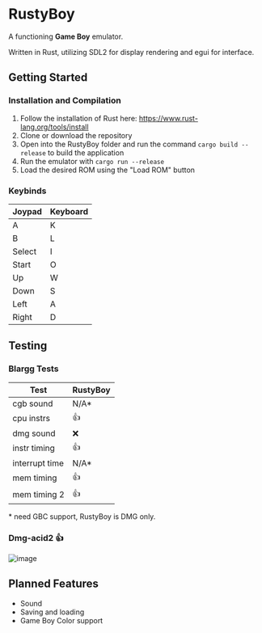 

# RustyBoy
A functioning **Game Boy** emulator.

Written in Rust, utilizing SDL2 for display rendering and egui for interface.


## Getting Started

### Installation and Compilation
1.  Follow the installation of Rust here: https://www.rust-lang.org/tools/install
2.  Clone or download the repository
3. Open into the RustyBoy folder and run the command `cargo build --release` to build the application
4. Run the emulator with `cargo run --release`
5. Load the desired ROM using the "Load ROM" button


### Keybinds
| Joypad | Keyboard |
|--------|----------|
| A      | K        |
| B      | L        |
| Select | I        |
| Start  | O        |
| Up     | W        |
| Down   | S        |
| Left   | A        |
| Right  | D        | 
## Testing

### Blargg Tests

| Test | RustyBoy |
|--|--|
| cgb sound | N/A* |
|cpu instrs|👍 |
|dmg sound |❌ |
|instr timing |👍|
|interrupt time |N/A*|
|mem timing|👍|
|mem timing 2|👍|

\* need GBC support, RustyBoy is DMG only.

### Dmg-acid2 👍
![image](https://github.com/user-attachments/assets/6669e4a2-b36b-4f9f-be84-066817ae03d5)


## Planned Features

- Sound
- Saving and loading
- Game Boy Color support 

